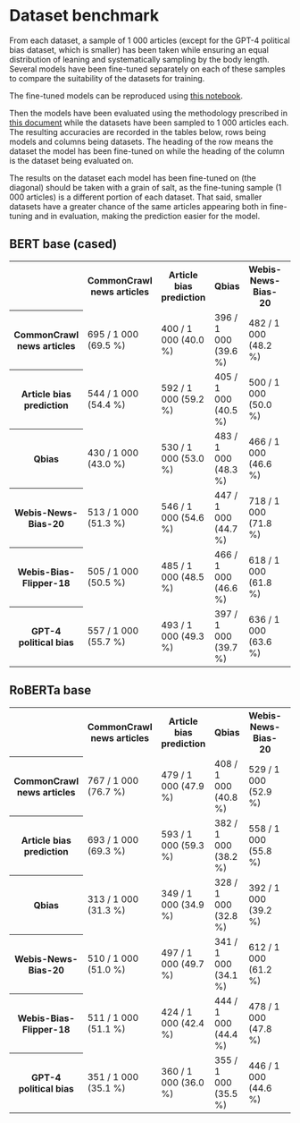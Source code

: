 # Dataset benchmark

From each dataset, a sample of 1 000 articles (except for the GPT-4 political bias dataset, which is smaller) has been
taken while ensuring an equal distribution of leaning and systematically sampling by the body length. Several models
have been fine-tuned separately on each of these samples to compare the suitability of the datasets for training.

The fine-tuned models can be reproduced using [this notebook](notebook.ipynb).

Then the models have been evaluated using the methodology prescribed in [this document](../model_evaluation) while the
datasets have been sampled to 1 000 articles each. The resulting accuracies are recorded in the tables below, rows being
models and columns being datasets. The heading of the row means the dataset the model has been fine-tuned on while the
heading of the column is the dataset being evaluated on.

The results on the dataset each model has been fine-tuned on (the diagonal) should be taken with a grain of salt, as the
fine-tuning sample (1 000 articles) is a different portion of each dataset. That said, smaller datasets have a greater
chance of the same articles appearing both in fine-tuning and in evaluation, making the prediction easier for the model.

## BERT base (cased)

<table>
    <tr>
        <th></th>
        <th>CommonCrawl news articles</th>
        <th>Article bias prediction</th>
        <th>Qbias</th>
        <th>Webis-News-Bias-20</th>
        <th>Webis-Bias-Flipper-18</th>
        <th>GPT-4 political bias</th>
        <th>average</th>
    </tr>
    <tr>
        <th>CommonCrawl news articles</th>
        <td>695 / 1 000 (69.5 %)</td>
        <td>400 / 1 000 (40.0 %)</td>
        <td>396 / 1 000 (39.6 %)</td>
        <td>482 / 1 000 (48.2 %)</td>
        <td>389 / 1 000 (38.9 %)</td>
        <td>264 / 612 (43.14 %)</td>
        <td>1 931 / 4 612 (41.87 %)</td>
    </tr>
    <tr>
        <th>Article bias prediction</th>
        <td>544 / 1 000 (54.4 %)</td>
        <td>592 / 1 000 (59.2 %)</td>
        <td>405 / 1 000 (40.5 %)</td>
        <td>500 / 1 000 (50.0 %)</td>
        <td>389 / 1 000 (38.9 %)</td>
        <td>226 / 612 (36.93 %)</td>
        <td>2 064 / 4 612 (44.75 %)</td>
    </tr>
    <tr>
        <th>Qbias</th>
        <td>430 / 1 000 (43.0 %)</td>
        <td>530 / 1 000 (53.0 %)</td>
        <td>483 / 1 000 (48.3 %)</td>
        <td>466 / 1 000 (46.6 %)</td>
        <td>395 / 1 000 (39.5 %)</td>
        <td>256 / 612 (41.83 %)</td>
        <td>2 077 / 4 612 (45.03 %)</td>
    </tr>
    <tr>
        <th>Webis-News-Bias-20</th>
        <td>513 / 1 000 (51.3 %)</td>
        <td>546 / 1 000 (54.6 %)</td>
        <td>447 / 1 000 (44.7 %)</td>
        <td>718 / 1 000 (71.8 %)</td>
        <td>521 / 1 000 (52.1 %)</td>
        <td>264 / 612 (43.14 %)</td>
        <td>2 291 / 4 612 (49.67 %)</td>
    </tr>
    <tr>
        <th>Webis-Bias-Flipper-18</th>
        <td>505 / 1 000 (50.5 %)</td>
        <td>485 / 1 000 (48.5 %)</td>
        <td>466 / 1 000 (46.6 %)</td>
        <td>618 / 1 000 (61.8 %)</td>
        <td>745 / 1 000 (74.5 %)</td>
        <td>277 / 612 (45.26 %)</td>
        <td>2 351 / 4 612 (50.98 %)</td>
    </tr>
    <tr>
        <th>GPT-4 political bias</th>
        <td>557 / 1 000 (55.7 %)</td>
        <td>493 / 1 000 (49.3 %)</td>
        <td>397 / 1 000 (39.7 %)</td>
        <td>636 / 1 000 (63.6 %)</td>
        <td>760 / 1 000 (76.0 %)</td>
        <td>576 / 612 (94.12 %)</td>
        <td>2 843 / 5 000 (56.86 %)</td>
    </tr>
</table>

## RoBERTa base

<table>
    <tr>
        <th></th>
        <th>CommonCrawl news articles</th>
        <th>Article bias prediction</th>
        <th>Qbias</th>
        <th>Webis-News-Bias-20</th>
        <th>Webis-Bias-Flipper-18</th>
        <th>GPT-4 political bias</th>
        <th>average</th>
    </tr>
    <tr>
        <th>CommonCrawl news articles</th>
        <td>767 / 1 000 (76.7 %)</td>
        <td>479 / 1 000 (47.9 %)</td>
        <td>408 / 1 000 (40.8 %)</td>
        <td>529 / 1 000 (52.9 %)</td>
        <td>464 / 1 000 (46.4 %)</td>
        <td>182 / 612 (29.74 %)</td>
        <td>2 062 / 4 612 (44.7 %)</td>
    </tr>
    <tr>
        <th>Article bias prediction</th>
        <td>693 / 1 000 (69.3 %)</td>
        <td>593 / 1 000 (59.3 %)</td>
        <td>382 / 1 000 (38.2 %)</td>
        <td>558 / 1 000 (55.8 %)</td>
        <td>465 / 1 000 (46.5 %)</td>
        <td>125 / 612 (20.42 %)</td>
        <td>2 223 / 4 612 (48.2 %)</td>
    </tr>
    <tr>
        <th>Qbias</th>
        <td>313 / 1 000 (31.3 %)</td>
        <td>349 / 1 000 (34.9 %)</td>
        <td>328 / 1 000 (32.8 %)</td>
        <td>392 / 1 000 (39.2 %)</td>
        <td>432 / 1 000 (43.2 %)</td>
        <td>250 / 612 (40.85 %)</td>
        <td>1 736 / 4 612 (37.76 %)</td>
    </tr>
    <tr>
        <th>Webis-News-Bias-20</th>
        <td>510 / 1 000 (51.0 %)</td>
        <td>497 / 1 000 (49.7 %)</td>
        <td>341 / 1 000 (34.1 %)</td>
        <td>612 / 1 000 (61.2 %)</td>
        <td>463 / 1 000 (46.3 %)</td>
        <td>238 / 612 (38.89 %)</td>
        <td>2 049 / 4 612 (44.43 %)</td>
    </tr>
    <tr>
        <th>Webis-Bias-Flipper-18</th>
        <td>511 / 1 000 (51.1 %)</td>
        <td>424 / 1 000 (42.4 %)</td>
        <td>444 / 1 000 (44.4 %)</td>
        <td>478 / 1 000 (47.8 %)</td>
        <td>691 / 1 000 (69.1 %)</td>
        <td>182 / 612 (29.74 %)</td>
        <td>2 039 / 4 612 (44.21 %)</td>
    </tr>
    <tr>
        <th>GPT-4 political bias</th>
        <td>351 / 1 000 (35.1 %)</td>
        <td>360 / 1 000 (36.0 %)</td>
        <td>355 / 1 000 (35.5 %)</td>
        <td>446 / 1 000 (44.6 %)</td>
        <td>666 / 1 000 (66.6 %)</td>
        <td>524 / 612 (85.62 %)</td>
        <td>2 178 / 5 000 (43.56 %)</td>
    </tr>
</table>
